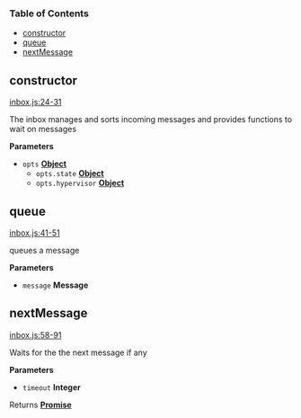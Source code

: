 <!-- Generated by documentation.js. Update this documentation by updating the source code. -->

### Table of Contents

-   [constructor](#constructor)
-   [queue](#queue)
-   [nextMessage](#nextmessage)

## constructor

[inbox.js:24-31](https://github.com/dfinity/js-primea/blob/3d3fc0d82dd65f14b8533dcd2fb881c9fbbb1bd3/inbox.js#L24-L31 "Source code on GitHub")

The inbox manages and sorts incoming messages and provides functions
to wait on messages

**Parameters**

-   `opts` **[Object](https://developer.mozilla.org/docs/Web/JavaScript/Reference/Global_Objects/Object)** 
    -   `opts.state` **[Object](https://developer.mozilla.org/docs/Web/JavaScript/Reference/Global_Objects/Object)** 
    -   `opts.hypervisor` **[Object](https://developer.mozilla.org/docs/Web/JavaScript/Reference/Global_Objects/Object)** 

## queue

[inbox.js:41-51](https://github.com/dfinity/js-primea/blob/3d3fc0d82dd65f14b8533dcd2fb881c9fbbb1bd3/inbox.js#L41-L51 "Source code on GitHub")

queues a message

**Parameters**

-   `message` **Message** 

## nextMessage

[inbox.js:58-91](https://github.com/dfinity/js-primea/blob/3d3fc0d82dd65f14b8533dcd2fb881c9fbbb1bd3/inbox.js#L58-L91 "Source code on GitHub")

Waits for the the next message if any

**Parameters**

-   `timeout` **Integer** 

Returns **[Promise](https://developer.mozilla.org/docs/Web/JavaScript/Reference/Global_Objects/Promise)** 
